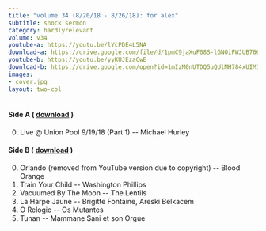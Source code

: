 ```yaml
---
title: "volume 34 (8/20/18 - 8/26/18): for alex"
subtitle: snock sermon
category: hardlyrelevant
volume: v34
youtube-a: https://youtu.be/lYcPDE4L5NA
download-a: https://drive.google.com/file/d/1pmC9jaXuF08S-lGNOiFWJUB766hHqFtg/view?usp=drivesdk
youtube-b: https://youtu.be/yyKUJEzaCwE
download-b: https://drive.google.com/open?id=1mIzM0nUTDQ5uQUlMH784xUIM1E41rt8n 
images:
- cover.jpg
layout: two-col
---
```

#### Side A ( <a target="_blank" href="{{ page.download-a }}">download</a> ) ####
0. Live @ Union Pool 9/19/18 (Part 1) -- Michael Hurley

#### Side B ( <a target="_blank" href="{{ page.download-b }}">download</a> ) ####
0. Orlando (removed from YouTube version due to copyright) -- Blood Orange
1. Train Your Child -- Washington Phillips
2. Vacuumed By The Moon -- The Lentils
3. La Harpe Jaune -- Brigitte Fontaine, Areski Belkacem
4. O Relogio -- Os Mutantes
5. Tunan -- Mammane Sani et son Orgue

